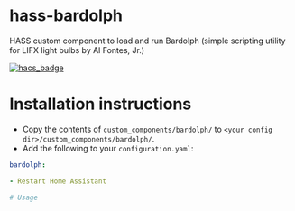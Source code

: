 # hass-bardolph
HASS custom component to load and run Bardolph (simple scripting utility for LIFX light bulbs by Al Fontes, Jr.)

[![hacs_badge](https://img.shields.io/badge/HACS-Default-orange.svg)](https://github.com/custom-components/hacs)

# Installation instructions

- Copy the contents of `custom_components/bardolph/` to `<your config dir>/custom_components/bardolph/`.
- Add the following to your `configuration.yaml`:

```yaml
bardolph:

- Restart Home Assistant

# Usage
